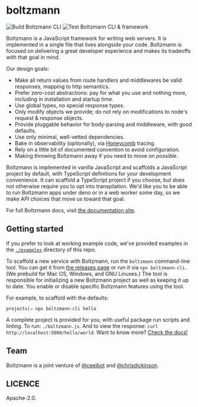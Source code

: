 # boltzmann

![Build Boltzmann CLI](https://github.com/entropic-dev/boltzmann/workflows/Build%20Boltzmann%20CLI/badge.svg)
![Test Boltzmann CLI & framework](https://github.com/entropic-dev/boltzmann/workflows/Test%20Boltzmann%20CLI%20&%20framework/badge.svg)

Boltzmann is a JavaScript framework for writing web servers. It is implemented in a single file that lives alongside your code. Boltzmann is focused on delivering a great developer experience and makes its tradeoffs with that goal in mind.

Our design goals:

- Make all return values from route handlers and middlewares be valid responses, mapping to http semantics.
- Prefer zero-cost abstractions: pay for what you use and nothing more, including in installation and startup time.
- Use global types, no special response types.
- Only modify objects we provide; do not rely on modifications to node's request & response objects.
- Provide pluggable behavior for body-parsing and middleware, with good defaults.
- Use only minimal, well-vetted dependencies.
- Bake in observability (optionally), via [Honeycomb](https://honeycomb.io) tracing.
- Rely on a little bit of documented convention to avoid configuration.
- Making throwing Boltzmann away if you need to move on _possible_.

Boltzmann is implemented in vanilla JavaScript and scaffolds a JavaScript project by default, with TypeScript definitions for your development convenience. It can scaffold a TypeScript project if you choose, but does not otherwise require you to opt into transpilation. We'd like you to be able to run Boltzmann apps under deno or in a web worker some day, so we make API choices that move us toward that goal.

For full Boltzmann docs, visit [the documentation site](https://www.boltzmann.dev/en/docs/v0.2.0/).

## Getting started

If you prefer to look at working example code, we've provided examples in the [`./examples`](https://github.com/entropic-dev/boltzmann/tree/latest/examples) directory of this repo.

To scaffold a new service with Boltzmann, run the `boltzmann` command-line tool. You can get it from [the releases page](https://github.com/entropic-dev/boltzmann/releases) or run it via `npx boltzmann-cli`. (We prebuild for Mac OS, Windows, and GNU Linuxes.) The tool is responsible for initializing a new Boltzmann project as well as keeping it up to date. You enable or disable specific Boltzmann features using the tool.

For example, to scaffold with the defaults:

```shell
projects|⇒ npx boltzmann-cli hello
```

A complete project is provided for you, with useful package run scripts and linting. To run: `./boltzmann.js`. And to view the response: `curl http://localhost:5000/hello/world`. Want to know more? [Check the docs!](https://www.boltzmann.dev/en/docs/v0.2.0/)

## Team

Boltzmann is a joint venture of [@ceejbot](https://github.com/ceejbot) and [@chrisdickinson](https://github.com/chrisdickinson).

## LICENCE

Apache-2.0.
